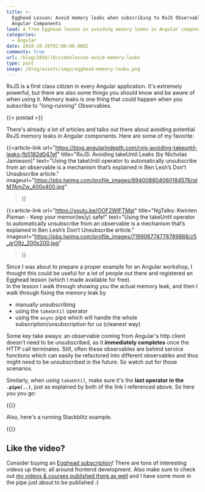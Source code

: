 ```yaml
---
title: >-
  Egghead Lesson: Avoid memory leaks when subscribing to RxJS Observables in
  Angular Components
lead: A free Egghead lesson on avoiding memory leaks in Angular components
categories:
  - Angular
date: 2018-10-29T01:00:00.000Z
comments: true
url: /blog/2018/10/videolesson-avoid-memory-leaks
type: post
image: /blog/assets/imgs/egghead-memory-leaks.png
---
```


<div class="article-intro">
	RxJS is a first class citizen in every Angular application. It's extremely powerful, but there are also some things you should know and be aware of when using it. Memory leaks is one thing that could happen when you subscribe to "long-running" Observables.
</div>

{{< postad >}}

There's already a lot of articles and talks out there about avoiding potential RxJS memory leaks in Angular components. Here are some of my favorite:

{{<article-link
    url="https://blog.angularindepth.com/rxjs-avoiding-takeuntil-leaks-fb5182d047ef"
    title="RxJS: Avoiding takeUntil Leaks (by Nicholas Jamieson)"
    text="Using the takeUntil operator to automatically unsubscribe from an observable is a mechanism that’s explained in Ben Lesh’s Don’t Unsubscribe article."
    imageurl="https://pbs.twimg.com/profile_images/894008804060184576/qtM7AmZw_400x400.jpg"
>}}

{{<article-link
    url="https://youtu.be/OOF2WIFTMaI"
    title="NgTalks: Kwinten Pisman - Keep your memor(ies|y) safe!"
    text="Using the takeUntil operator to automatically unsubscribe from an observable is a mechanism that’s explained in Ben Lesh’s Don’t Unsubscribe article."
    imageurl="https://pbs.twimg.com/profile_images/719906774778789888/z5_arO9z_200x200.jpg"
>}}

Since I was about to prepare a proper example for an Angular workshop, I thought this could be useful for a lot of people out there and registered an Egghead lesson (which I made available for free).  
In the lesson I walk through showing you the actual memory leak, and then I walk through fixing the memory leak by 

- manually unsubscribing
- using the `takeUntil` operator
- using the `async` pipe which will handle the whole subscription/unsubscription for us (cleanest way)

Some key take aways: an observable coming from Angular's http client doesn't need to be unsubscribed, as it **immediately completes** once the HTTP call terminates. Still, often these observables are behind service functions which can easily be refactored into different observables and thus might need to be unsubscribed in the future. So watch out for those scenarios.

Similarly, when using `takeUntil`, make sure it's the **last operator in the `.pipe(..)`**, just as explained by both of the link I referenced above. So here you you go:

{{<egghead-lesson uid="lessons/angular-avoid-memory-leaks-when-subscribing-to-rxjs-observables-in-angular-components">}}
 

Also, here's a running Stackblitz example.

{{<stackblitz uid="edit/angular-state-mgmnt-scan" >}}
 

## Like the video?

Consider buying an [Egghead subscription](https://egghead.io/pricing?from=go-pro-nav)! There are tons of interesting videos up there, all around frontend development. Also make sure to check out [my videos & courses published there as well](/videos) and I have some more in the pipe just about to be published :)
